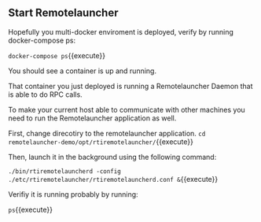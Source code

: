 ## Start Remotelauncher

Hopefully you multi-docker enviroment is deployed, verify by running docker-compose ps:

`docker-compose ps`{{execute}}

You should see a container is up and running.

That container you just deployed is running a Remotelauncher Daemon that is able to do RPC calls.

To make your current host able to communicate with other machines you need to run the Remotelauncher application as well.

First, change direcotiry to the remotelauncher application.
`cd remotelauncher-demo/opt/rtiremotelauncher/`{{execute}}

Then, launch it in the background using the following command:

`./bin/rtiremotelauncherd -config ./etc/rtiremotelauncher/rtiremotelauncherd.conf &`{{execute}}

Verifiy it is running probably by running:

`ps`{{execute}}

